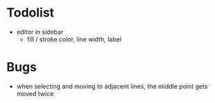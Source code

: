 # Todolist

- editor in sidebar
  - fill / stroke color, line width, label

# Bugs

- when selecting and moving to adjacent lines, the middle point gets moved twice

